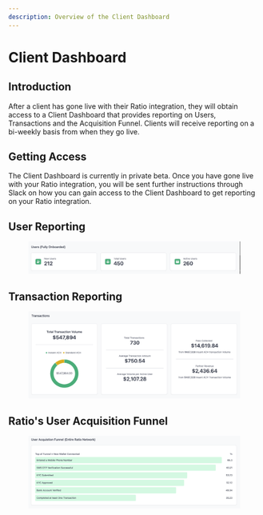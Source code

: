 ```yaml
---
description: Overview of the Client Dashboard
---
```


# Client Dashboard

## Introduction

After a client has gone live with their Ratio integration, they will obtain access to a Client Dashboard that provides reporting on Users, Transactions and the Acquisition Funnel. Clients will receive reporting on a bi-weekly basis from when they go live.



## Getting Access

The Client Dashboard is currently in private beta. Once you have gone live with your Ratio integration, you will be sent further instructions through Slack on how you can gain access to the Client Dashboard to get reporting on your Ratio integration.



## User Reporting



<figure><img src="../.gitbook/assets/Screenshot 2023-05-19 at 14.31.01.png" alt=""><figcaption></figcaption></figure>

## Transaction Reporting



<figure><img src="../.gitbook/assets/Screenshot 2023-05-19 at 14.31.24.png" alt=""><figcaption></figcaption></figure>



## Ratio's User Acquisition Funnel



<figure><img src="../.gitbook/assets/Screenshot 2023-05-19 at 14.31.39.png" alt=""><figcaption></figcaption></figure>



